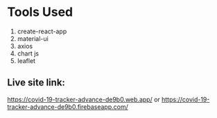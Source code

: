 # Tools Used
1. create-react-app
2. material-ui
3. axios
4. chart js
5. leaflet

## Live site link:  
https://covid-19-tracker-advance-de9b0.web.app/  or  https://covid-19-tracker-advance-de9b0.firebaseapp.com/
